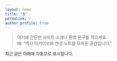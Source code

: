 ```yaml
---
layout: home
title: "홈"
permalink: /
author_profile: true
---
```


> 여기에 간단한 사이트 소개나 환영 문구를 적으세요.  
> 예: “역사 아카이브와 연성 노트를 모아둔 공간입니다.”

최근 글은 아래에 자동으로 표시됩니다.
